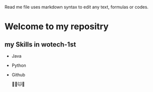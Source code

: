 Read me file uses markdown syntax to edit any text, formulas or codes.

# Welcome to my repositry 

## my Skills in wotech-1st
- Java
- Python
- Github

  😶‍🌫️🐱🤣
